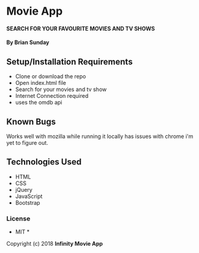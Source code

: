 # Movie App

#### SEARCH FOR YOUR FAVOURITE MOVIES AND TV SHOWS

#### By **Brian Sunday**


## Setup/Installation Requirements

* Clone or download the repo
* Open index.html file
* Search for your movies and tv show
* Internet Connection required
* uses the omdb api



## Known Bugs

Works well with mozilla while running it locally has issues with chrome i'm yet to figure out.

## Technologies Used

* HTML
* CSS
* jQuery
* JavaScript
* Bootstrap

### License

* MIT *

Copyright (c) 2018 **Infinity Movie App**

